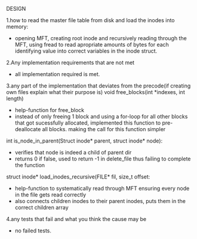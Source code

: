 DESIGN

1.how to read the master file table from disk and load the inodes into memory:
- opening MFT, creating root inode and recursively reading through the MFT, using fread to read apropriate amounts of bytes for each identifying value into correct variables in the inode struct. 

2.Any implementation requirements that are not met
- all implementation required is met.

3.any part of the implementation that deviates from the precode(if creating own files explain what their purpose is)
void free_blocks(int *indexes, int length)
- help-function for free_block
- instead of only freeing 1 block and using a for-loop for all other blocks that got sucessfully allocated, implemented this function to pre-deallocate all blocks. making the call for this function simpler
  
int is_node_in_parent(Struct inode* parent, struct inode* node):
- verifies that node is indeed a child of parent dir
- returns 0 if false, used to return -1 in delete_file thus failing to complete the function
  
struct inode* load_inodes_recursive(FILE* fil, size_t offset:
- help-function to systematically read through MFT ensuring every node in the file gets read correctly
- also connects children inodes to their parent inodes, puts them in the correct children array

4.any tests that fail and what you think the cause may be
- no failed tests.
